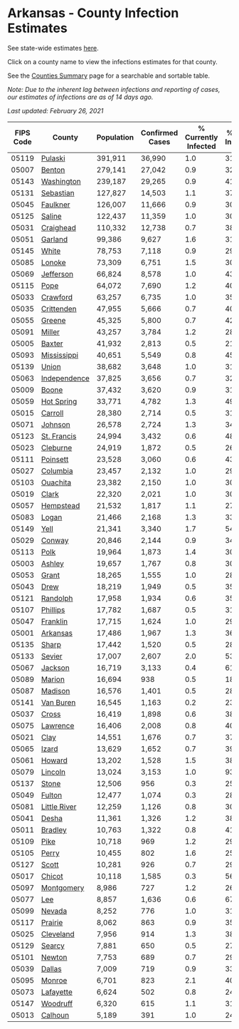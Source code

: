 # Arkansas - County Infection Estimates

See state-wide estimates [here](/infections/us-ar).

Click on a county name to view the infections estimates for that county.

See the [Counties Summary](/infections/summary-counties) page for a searchable and sortable table.

*Note: Due to the inherent lag between infections and reporting of cases, our estimates of infections are as of 14 days ago.*

*Last updated: February 26, 2021*

|   FIPS Code |                       County |   Population |   Confirmed Cases |   % Currently Infected |   % Total Infected |
|-------------|------------------------------|--------------|-------------------|------------------------|--------------------|
|       05119 |           [Pulaski](pulaski) |      391,911 |            36,990 |                    1.0 |               31.7 |
|       05007 |             [Benton](benton) |      279,141 |            27,042 |                    0.9 |               32.5 |
|       05143 |     [Washington](washington) |      239,187 |            29,265 |                    0.9 |               41.6 |
|       05131 |       [Sebastian](sebastian) |      127,827 |            14,503 |                    1.1 |               37.8 |
|       05045 |         [Faulkner](faulkner) |      126,007 |            11,666 |                    0.9 |               30.7 |
|       05125 |             [Saline](saline) |      122,437 |            11,359 |                    1.0 |               30.6 |
|       05031 |       [Craighead](craighead) |      110,332 |            12,738 |                    0.7 |               38.4 |
|       05051 |           [Garland](garland) |       99,386 |             9,627 |                    1.6 |               31.9 |
|       05145 |               [White](white) |       78,753 |             7,118 |                    0.9 |               29.6 |
|       05085 |             [Lonoke](lonoke) |       73,309 |             6,751 |                    1.5 |               30.0 |
|       05069 |       [Jefferson](jefferson) |       66,824 |             8,578 |                    1.0 |               43.5 |
|       05115 |                 [Pope](pope) |       64,072 |             7,690 |                    1.2 |               40.4 |
|       05033 |         [Crawford](crawford) |       63,257 |             6,735 |                    1.0 |               35.0 |
|       05035 |     [Crittenden](crittenden) |       47,955 |             5,666 |                    0.7 |               40.9 |
|       05055 |             [Greene](greene) |       45,325 |             5,800 |                    0.7 |               42.1 |
|       05091 |             [Miller](miller) |       43,257 |             3,784 |                    1.2 |               28.8 |
|       05005 |             [Baxter](baxter) |       41,932 |             2,813 |                    0.5 |               21.8 |
|       05093 |   [Mississippi](mississippi) |       40,651 |             5,549 |                    0.8 |               45.8 |
|       05139 |               [Union](union) |       38,682 |             3,648 |                    1.0 |               31.5 |
|       05063 | [Independence](independence) |       37,825 |             3,656 |                    0.7 |               32.4 |
|       05009 |               [Boone](boone) |       37,432 |             3,620 |                    0.9 |               31.5 |
|       05059 |     [Hot Spring](hot-spring) |       33,771 |             4,782 |                    1.3 |               49.0 |
|       05015 |           [Carroll](carroll) |       28,380 |             2,714 |                    0.5 |               31.9 |
|       05071 |           [Johnson](johnson) |       26,578 |             2,724 |                    1.3 |               34.9 |
|       05123 |   [St. Francis](st.-francis) |       24,994 |             3,432 |                    0.6 |               48.7 |
|       05023 |         [Cleburne](cleburne) |       24,919 |             1,872 |                    0.5 |               26.4 |
|       05111 |         [Poinsett](poinsett) |       23,528 |             3,060 |                    0.6 |               43.2 |
|       05027 |         [Columbia](columbia) |       23,457 |             2,132 |                    1.0 |               29.7 |
|       05103 |         [Ouachita](ouachita) |       23,382 |             2,150 |                    1.0 |               30.0 |
|       05019 |               [Clark](clark) |       22,320 |             2,021 |                    1.0 |               30.1 |
|       05057 |       [Hempstead](hempstead) |       21,532 |             1,817 |                    1.1 |               27.8 |
|       05083 |               [Logan](logan) |       21,466 |             2,168 |                    1.3 |               33.5 |
|       05149 |                 [Yell](yell) |       21,341 |             3,340 |                    1.7 |               54.3 |
|       05029 |             [Conway](conway) |       20,846 |             2,144 |                    0.9 |               34.0 |
|       05113 |                 [Polk](polk) |       19,964 |             1,873 |                    1.4 |               30.8 |
|       05003 |             [Ashley](ashley) |       19,657 |             1,767 |                    0.8 |               30.1 |
|       05053 |               [Grant](grant) |       18,265 |             1,555 |                    1.0 |               28.1 |
|       05043 |                 [Drew](drew) |       18,219 |             1,949 |                    0.5 |               35.7 |
|       05121 |         [Randolph](randolph) |       17,958 |             1,934 |                    0.6 |               35.9 |
|       05107 |         [Phillips](phillips) |       17,782 |             1,687 |                    0.5 |               31.8 |
|       05047 |         [Franklin](franklin) |       17,715 |             1,624 |                    1.0 |               29.8 |
|       05001 |         [Arkansas](arkansas) |       17,486 |             1,967 |                    1.3 |               36.7 |
|       05135 |               [Sharp](sharp) |       17,442 |             1,520 |                    0.5 |               28.9 |
|       05133 |             [Sevier](sevier) |       17,007 |             2,607 |                    2.0 |               53.5 |
|       05067 |           [Jackson](jackson) |       16,719 |             3,133 |                    0.4 |               61.4 |
|       05089 |             [Marion](marion) |       16,694 |               938 |                    0.5 |               18.2 |
|       05087 |           [Madison](madison) |       16,576 |             1,401 |                    0.5 |               28.6 |
|       05141 |       [Van Buren](van-buren) |       16,545 |             1,163 |                    0.2 |               23.9 |
|       05037 |               [Cross](cross) |       16,419 |             1,898 |                    0.6 |               38.7 |
|       05075 |         [Lawrence](lawrence) |       16,406 |             2,008 |                    0.8 |               40.7 |
|       05021 |                 [Clay](clay) |       14,551 |             1,676 |                    0.7 |               37.8 |
|       05065 |               [Izard](izard) |       13,629 |             1,652 |                    0.7 |               39.4 |
|       05061 |             [Howard](howard) |       13,202 |             1,528 |                    1.5 |               38.9 |
|       05079 |           [Lincoln](lincoln) |       13,024 |             3,153 |                    1.0 |               93.6 |
|       05137 |               [Stone](stone) |       12,506 |               956 |                    0.3 |               25.4 |
|       05049 |             [Fulton](fulton) |       12,477 |             1,074 |                    0.3 |               28.0 |
|       05081 | [Little River](little-river) |       12,259 |             1,126 |                    0.8 |               30.6 |
|       05041 |               [Desha](desha) |       11,361 |             1,326 |                    1.2 |               38.8 |
|       05011 |           [Bradley](bradley) |       10,763 |             1,322 |                    0.8 |               41.8 |
|       05109 |                 [Pike](pike) |       10,718 |               969 |                    1.2 |               29.8 |
|       05105 |               [Perry](perry) |       10,455 |               802 |                    1.6 |               25.0 |
|       05127 |               [Scott](scott) |       10,281 |               926 |                    0.7 |               29.6 |
|       05017 |             [Chicot](chicot) |       10,118 |             1,585 |                    0.3 |               56.2 |
|       05097 |     [Montgomery](montgomery) |        8,986 |               727 |                    1.2 |               26.4 |
|       05077 |                   [Lee](lee) |        8,857 |             1,636 |                    0.6 |               67.8 |
|       05099 |             [Nevada](nevada) |        8,252 |               776 |                    1.0 |               31.5 |
|       05117 |           [Prairie](prairie) |        8,062 |               863 |                    0.9 |               35.2 |
|       05025 |       [Cleveland](cleveland) |        7,956 |               914 |                    1.3 |               38.2 |
|       05129 |             [Searcy](searcy) |        7,881 |               650 |                    0.5 |               27.3 |
|       05101 |             [Newton](newton) |        7,753 |               689 |                    0.7 |               29.6 |
|       05039 |             [Dallas](dallas) |        7,009 |               719 |                    0.9 |               33.9 |
|       05095 |             [Monroe](monroe) |        6,701 |               823 |                    2.1 |               40.1 |
|       05073 |       [Lafayette](lafayette) |        6,624 |               502 |                    0.8 |               24.7 |
|       05147 |         [Woodruff](woodruff) |        6,320 |               615 |                    1.1 |               31.8 |
|       05013 |           [Calhoun](calhoun) |        5,189 |               391 |                    1.0 |               24.4 |